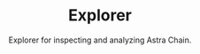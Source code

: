 <h1 align="center">Explorer</h1>
<p align="center">Explorer for inspecting and analyzing Astra Chain.</p>
<div align="center">


</div>